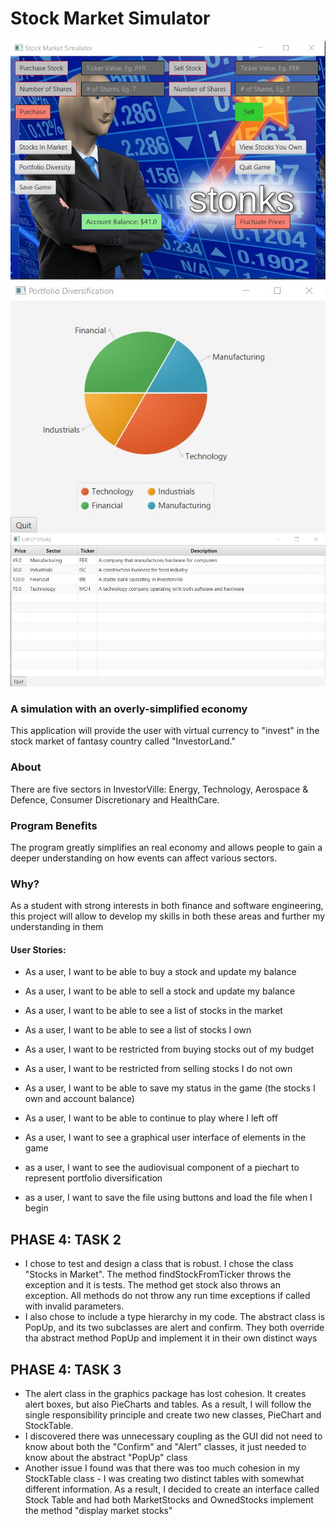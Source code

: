 # Stock Market Simulator


![alt text](mainPage.jpg)
![alt text](diversity.jpg)
![alt text](stockTable.jpg)


### A simulation with an overly-simplified economy

This application will provide the user with virtual currency to "invest" 
in the stock market of fantasy country called "InvestorLand."

### About
There are five sectors in InvestorVille: Energy, Technology, Aerospace & Defence, Consumer Discretionary
and HealthCare.

### Program Benefits
The program greatly simplifies an real economy and allows people to gain a deeper understanding on how
events can affect various sectors.


### Why?
As a student with strong interests in both finance and software engineering, this project will allow to
develop my skills in both these areas and further my understanding in them

#### User Stories:
- As a user, I want to be able to buy a stock and update my balance
- As a user, I want to be able to sell a stock and update my balance
- As a user, I want to be able to see a list of stocks in the market


- As a user, I want to be able to see a list of stocks I own
- As a user, I want to be restricted from buying stocks out of my budget
- As a user, I want to be restricted from selling stocks I do not own


- As a user, I want to be able to save my status in the game (the stocks I own and account balance)
- As a user, I want to be able to continue to play where I left off

- As a user, I want to see a graphical user interface of elements in the game
- as a user, I want to see the audiovisual component of a piechart to represent portfolio diversification
- as a user, I want to save the file using buttons and load the file when I begin


## PHASE 4: TASK 2
- I chose to test and design a class that is robust. I chose the class "Stocks in Market". The method 
findStockFromTicker throws the exception and it is tests. The method get stock also throws an exception. All methods
do not throw any run time exceptions if called with invalid parameters.
- I also chose to include a type hierarchy in my code. The abstract class is PopUp, and its two subclasses are alert
and confirm. They both override tha abstract method PopUp and implement it in their own distinct ways

## PHASE 4: TASK 3
- The alert class in the graphics package has lost cohesion. It creates alert boxes, but also PieCharts and tables. 
As a result, I  will follow the single responsibility principle and create two new classes, PieChart and StockTable.
- I discovered there was unnecessary coupling as the GUI did not need to know about both the "Confirm" and "Alert" 
classes, it just needed to  know about the abstract "PopUp" class
- Another issue I found was that there was too much cohesion in my StockTable class - I was creating two distinct 
tables with somewhat different information. As a result, I decided to create an interface called Stock Table and had
both MarketStocks and OwnedStocks implement the method "display market stocks"



